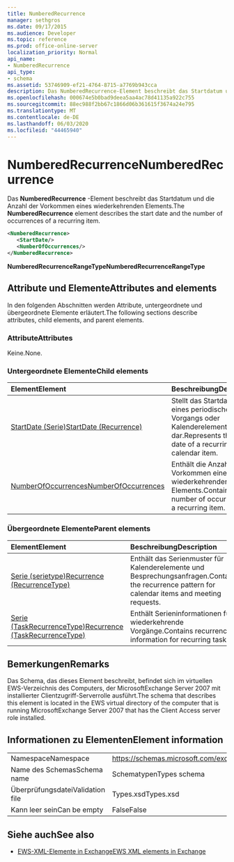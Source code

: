 ```yaml
---
title: NumberedRecurrence
manager: sethgros
ms.date: 09/17/2015
ms.audience: Developer
ms.topic: reference
ms.prod: office-online-server
localization_priority: Normal
api_name:
- NumberedRecurrence
api_type:
- schema
ms.assetid: 53746909-ef21-4764-8715-a7769b943cca
description: Das NumberedRecurrence-Element beschreibt das Startdatum und die Anzahl der Vorkommen eines wiederkehrenden Elements.
ms.openlocfilehash: 000674e5b0bad9deea5aa4ac78d41135a922c755
ms.sourcegitcommit: 88ec988f2bb67c1866d06b361615f3674a24e795
ms.translationtype: MT
ms.contentlocale: de-DE
ms.lasthandoff: 06/03/2020
ms.locfileid: "44465940"
---
```

# <a name="numberedrecurrence"></a><span data-ttu-id="6f239-103">NumberedRecurrence</span><span class="sxs-lookup"><span data-stu-id="6f239-103">NumberedRecurrence</span></span>

<span data-ttu-id="6f239-104">Das **NumberedRecurrence** -Element beschreibt das Startdatum und die Anzahl der Vorkommen eines wiederkehrenden Elements.</span><span class="sxs-lookup"><span data-stu-id="6f239-104">The **NumberedRecurrence** element describes the start date and the number of occurrences of a recurring item.</span></span> 
  
```xml
<NumberedRecurrence>
   <StartDate/>
   <NumberOfOccurrences/>
</NumberedRecurrence>
```

 <span data-ttu-id="6f239-105">**NumberedRecurrenceRangeType**</span><span class="sxs-lookup"><span data-stu-id="6f239-105">**NumberedRecurrenceRangeType**</span></span>
## <a name="attributes-and-elements"></a><span data-ttu-id="6f239-106">Attribute und Elemente</span><span class="sxs-lookup"><span data-stu-id="6f239-106">Attributes and elements</span></span>

<span data-ttu-id="6f239-107">In den folgenden Abschnitten werden Attribute, untergeordnete und übergeordnete Elemente erläutert.</span><span class="sxs-lookup"><span data-stu-id="6f239-107">The following sections describe attributes, child elements, and parent elements.</span></span>
  
### <a name="attributes"></a><span data-ttu-id="6f239-108">Attribute</span><span class="sxs-lookup"><span data-stu-id="6f239-108">Attributes</span></span>

<span data-ttu-id="6f239-109">Keine.</span><span class="sxs-lookup"><span data-stu-id="6f239-109">None.</span></span>
  
### <a name="child-elements"></a><span data-ttu-id="6f239-110">Untergeordnete Elemente</span><span class="sxs-lookup"><span data-stu-id="6f239-110">Child elements</span></span>

|<span data-ttu-id="6f239-111">**Element**</span><span class="sxs-lookup"><span data-stu-id="6f239-111">**Element**</span></span>|<span data-ttu-id="6f239-112">**Beschreibung**</span><span class="sxs-lookup"><span data-stu-id="6f239-112">**Description**</span></span>|
|:-----|:-----|
|[<span data-ttu-id="6f239-113">StartDate (Serie)</span><span class="sxs-lookup"><span data-stu-id="6f239-113">StartDate (Recurrence)</span></span>](startdate-recurrence.md) <br/> |<span data-ttu-id="6f239-114">Stellt das Startdatum eines periodischen Vorgangs oder Kalenderelements dar.</span><span class="sxs-lookup"><span data-stu-id="6f239-114">Represents the start date of a recurring task or calendar item.</span></span>  <br/> |
|[<span data-ttu-id="6f239-115">NumberOfOccurrences</span><span class="sxs-lookup"><span data-stu-id="6f239-115">NumberOfOccurrences</span></span>](numberofoccurrences.md) <br/> |<span data-ttu-id="6f239-116">Enthält die Anzahl der Vorkommen eines wiederkehrenden Elements.</span><span class="sxs-lookup"><span data-stu-id="6f239-116">Contains the number of occurrences of a recurring item.</span></span>  <br/> |
   
### <a name="parent-elements"></a><span data-ttu-id="6f239-117">Übergeordnete Elemente</span><span class="sxs-lookup"><span data-stu-id="6f239-117">Parent elements</span></span>

|<span data-ttu-id="6f239-118">**Element**</span><span class="sxs-lookup"><span data-stu-id="6f239-118">**Element**</span></span>|<span data-ttu-id="6f239-119">**Beschreibung**</span><span class="sxs-lookup"><span data-stu-id="6f239-119">**Description**</span></span>|
|:-----|:-----|
|[<span data-ttu-id="6f239-120">Serie (serietype)</span><span class="sxs-lookup"><span data-stu-id="6f239-120">Recurrence (RecurrenceType)</span></span>](recurrence-recurrencetype.md) <br/> |<span data-ttu-id="6f239-121">Enthält das Serienmuster für Kalenderelemente und Besprechungsanfragen.</span><span class="sxs-lookup"><span data-stu-id="6f239-121">Contains the recurrence pattern for calendar items and meeting requests.</span></span>  <br/> |
|[<span data-ttu-id="6f239-122">Serie (TaskRecurrenceType)</span><span class="sxs-lookup"><span data-stu-id="6f239-122">Recurrence (TaskRecurrenceType)</span></span>](recurrence-taskrecurrencetype.md) <br/> |<span data-ttu-id="6f239-123">Enthält Serieninformationen für wiederkehrende Vorgänge.</span><span class="sxs-lookup"><span data-stu-id="6f239-123">Contains recurrence information for recurring tasks.</span></span>  <br/> |
   
## <a name="remarks"></a><span data-ttu-id="6f239-124">Bemerkungen</span><span class="sxs-lookup"><span data-stu-id="6f239-124">Remarks</span></span>

<span data-ttu-id="6f239-125">Das Schema, das dieses Element beschreibt, befindet sich im virtuellen EWS-Verzeichnis des Computers, der MicrosoftExchange Server 2007 mit installierter Clientzugriff-Serverrolle ausführt.</span><span class="sxs-lookup"><span data-stu-id="6f239-125">The schema that describes this element is located in the EWS virtual directory of the computer that is running MicrosoftExchange Server 2007 that has the Client Access server role installed.</span></span>
  
## <a name="element-information"></a><span data-ttu-id="6f239-126">Informationen zu Elementen</span><span class="sxs-lookup"><span data-stu-id="6f239-126">Element information</span></span>

|||
|:-----|:-----|
|<span data-ttu-id="6f239-127">Namespace</span><span class="sxs-lookup"><span data-stu-id="6f239-127">Namespace</span></span>  <br/> |https://schemas.microsoft.com/exchange/services/2006/types  <br/> |
|<span data-ttu-id="6f239-128">Name des Schemas</span><span class="sxs-lookup"><span data-stu-id="6f239-128">Schema name</span></span>  <br/> |<span data-ttu-id="6f239-129">Schematypen</span><span class="sxs-lookup"><span data-stu-id="6f239-129">Types schema</span></span>  <br/> |
|<span data-ttu-id="6f239-130">Überprüfungsdatei</span><span class="sxs-lookup"><span data-stu-id="6f239-130">Validation file</span></span>  <br/> |<span data-ttu-id="6f239-131">Types.xsd</span><span class="sxs-lookup"><span data-stu-id="6f239-131">Types.xsd</span></span>  <br/> |
|<span data-ttu-id="6f239-132">Kann leer sein</span><span class="sxs-lookup"><span data-stu-id="6f239-132">Can be empty</span></span>  <br/> |<span data-ttu-id="6f239-133">False</span><span class="sxs-lookup"><span data-stu-id="6f239-133">False</span></span>  <br/> |
   
## <a name="see-also"></a><span data-ttu-id="6f239-134">Siehe auch</span><span class="sxs-lookup"><span data-stu-id="6f239-134">See also</span></span>



- [<span data-ttu-id="6f239-135">EWS-XML-Elemente in Exchange</span><span class="sxs-lookup"><span data-stu-id="6f239-135">EWS XML elements in Exchange</span></span>](ews-xml-elements-in-exchange.md)

